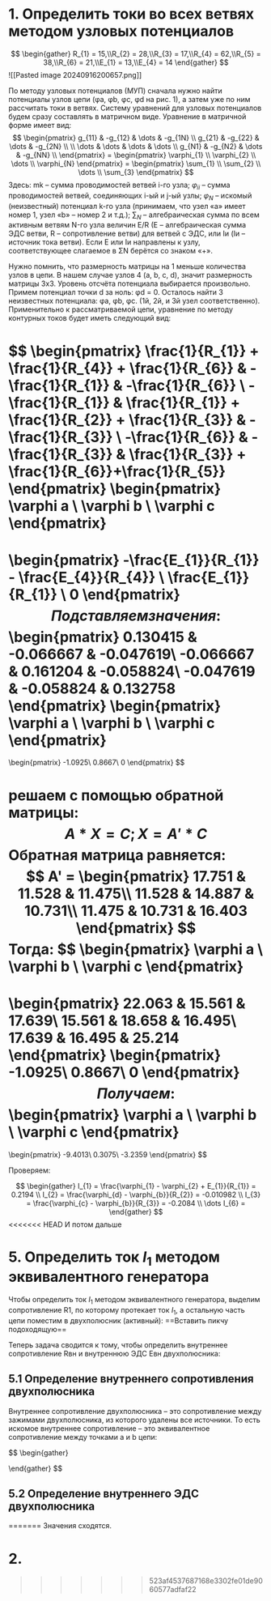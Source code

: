 # 1. Определить токи во всех ветвях методом узловых потенциалов

$$
\begin{gather}
R_{1} = 15,\\R_{2} = 28,\\R_{3} = 17,\\R_{4} = 62,\\R_{5} = 38,\\R_{6} = 21,\\E_{1} = 13,\\E_{4} = 14
\end{gather}
$$![[Pasted image 20240916200657.png]]

По методу узловых потенциалов (МУП) сначала нужно найти потенциалы узлов цепи (φa, φb, φc, φd на рис. 1), а затем уже по ним рассчитать токи в ветвях. Систему уравнений для узловых потенциалов будем сразу составлять в матричном виде. Уравнение в матричной форме имеет вид:
$$
\begin{pmatrix}
g_{11} & -g_{12} & \dots & -g_{1N} \\
g_{21} & -g_{22} & \dots & -g_{2N} \\ \\
\dots & \dots & \dots & \dots \\
g_{N1} & -g_{N2} & \dots & -g_{NN} \\
\end{pmatrix} = \begin{pmatrix}
\varphi_{1} \\
\varphi_{2} \\
\dots \\
\varphi_{N}
\end{pmatrix} = \begin{pmatrix}
\sum_{1} \\
\sum_{2} \\
\dots \\
\sum_{3}
\end{pmatrix}
$$
Здесь: 
mk – сумма проводимостей ветвей i-го узла;
$\varphi_{ii}$ – сумма проводимостей ветвей, соединяющих i-ый и j-ый узлы; 
$\varphi_{N}$ – искомый (неизвестный) потенциал k-го узла (принимаем, что узел «a» имеет номер 1, узел «b» – номер 2 и т.д.); 
$\sum_{N}$ – алгебраическая сумма по всем активным ветвям N-го узла величин E/R (E – алгебраическая сумма ЭДС ветви, R – сопротивление ветви) для ветвей с ЭДС, или Iи (Iи – источник тока ветви). Если E или Iи направлены к узлу, соответствующее слагаемое в ΣN берётся со знаком «+».

Нужно помнить, что размерность матрицы на 1 меньше количества узлов в цепи. В нашем случае узлов 4 (a, b, c, d), значит размерность матрицы 3х3. Уровень отсчёта потенциала выбирается произвольно. Примем потенциал точки d за ноль: φd = 0. Осталось найти 3 неизвестных потенциала: φa, φb, φc. (1й, 2й, и 3й узел соответственно). Применительно к рассматриваемой цепи, уравнение по методу контурных токов будет иметь следующий вид:

$$
\begin{pmatrix}
\frac{1}{R_{1}} + \frac{1}{R_{4}} + \frac{1}{R_{6}} & -\frac{1}{R_{1}} & -\frac{1}{R_{6}} \\
-\frac{1}{R_{1}} & \frac{1}{R_{1}} + \frac{1}{R_{2}} + \frac{1}{R_{3}} & -\frac{1}{R_{3}} \\
-\frac{1}{R_{6}} & -\frac{1}{R_{3}} & \frac{1}{R_{3}} + \frac{1}{R_{6}}+\frac{1}{R_{5}}
\end{pmatrix}
\begin{pmatrix}
\varphi a \\
\varphi b \\
\varphi c
\end{pmatrix}
 = 
\begin{pmatrix}
-\frac{E_{1}}{R_{1}} - \frac{E_{4}}{R_{4}} \\
\frac{E_{1}}{R_{1}} \\
0
\end{pmatrix}
$$
Подставляем значения:
$$
\begin{pmatrix}
   0.130415  &  -0.066667  &  -0.047619\\
  -0.066667  &   0.161204  &  -0.058824\\
  -0.047619  &  -0.058824  &   0.132758
\end{pmatrix}
\begin{pmatrix}
\varphi a \\
\varphi b \\
\varphi c
\end{pmatrix}
=
\begin{pmatrix}
  -1.0925\\
   0.8667\\
        0
\end{pmatrix}
$$

решаем с помощью обратной матрицы:
$$
A*X = C; X = A'*C
$$
Обратная матрица равняется:
$$
A' = \begin{pmatrix}
   17.751  &   11.528   &  11.475\\
   11.528   &  14.887   &  10.731\\
   11.475   &  10.731   &  16.403
\end{pmatrix}
$$
Тогда:
$$
\begin{pmatrix}
\varphi a \\
\varphi b \\
\varphi c
\end{pmatrix}
=
\begin{pmatrix}
22.063  &  15.561  &   17.639\\
15.561 &    18.658   &  16.495\\
17.639   &  16.495   &  25.214
\end{pmatrix}
\begin{pmatrix}
  -1.0925\\
   0.8667\\
        0
\end{pmatrix}
$$
Получаем:
$$
\begin{pmatrix}
\varphi a \\
\varphi b \\
\varphi c
\end{pmatrix}
=
\begin{pmatrix}
  -9.4013\\
   0.3075\\
  -3.2359
\end{pmatrix}
$$

Проверяем:

$$
\begin{gather}
I_{1} = \frac{\varphi_{1} - \varphi_{2} + E_{1}}{R_{1}} = 0.2194 \\
I_{2} = \frac{\varphi_{d} - \varphi_{b}}{R_{2}} = -0.010982 \\
I_{3} = \frac{\varphi_{c} - \varphi_{b}}{R_{3}} = -0.2084 \\
\dots
I_{6} = 
\end{gather}
$$
<<<<<<< HEAD
И потом дальше

# 5. Определить ток $I_{1}$ методом эквивалентного генератора

Чтобы определить ток $I_{1}$ методом эквивалентного генератора, выделим сопротивление R1, по которому протекает ток $I_{1}$, а остальную часть цепи поместим в двухполюсник (активный):
==Вставить пикчу подоходящую==

Теперь задача сводится к тому, чтобы определить внутреннее сопротивление Rвн и внутреннюю ЭДС Eвн двухполюсника:

## 5.1 Определение внутреннего сопротивления двухполюсника
Внутреннее сопротивление двухполюсника – это сопротивление между зажимами двухполюсника, из которого удалены все источники. То есть искомое внутреннее сопротивление – это эквивалентное сопротивление между точками a и b цепи:

$$
\begin{gather}

\end{gather}
$$

## 5.2 Определение внутреннего  ЭДС двухполюсника
=======
Значения сходятся.


# 2.
>>>>>>> 523af4537687168e3302fe01de9060577adfaf22
